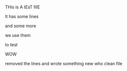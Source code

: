 THis is A tEsT filE

It has some lines

and some more

we use them

to test

WOW

removed the lines
and wrote something new
who
clean file

